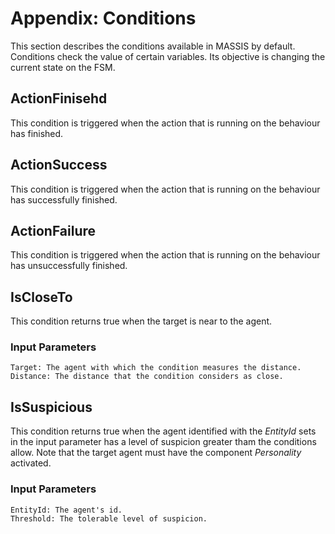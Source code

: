 # Appendix: Conditions

This section describes the conditions available in MASSIS by default. 
Conditions check the value of certain variables. Its objective is changing the current state on the FSM.


## ActionFinisehd

This condition is triggered when the action that is running on the behaviour has finished.


## ActionSuccess

This condition is triggered when the action that is running on the behaviour has successfully finished.


## ActionFailure

This condition is triggered when the action that is running on the behaviour has unsuccessfully finished.


## IsCloseTo

This condition returns true when the target  is near to the agent.

### Input Parameters

```
Target: The agent with which the condition measures the distance.
Distance: The distance that the condition considers as close.

```


## IsSuspicious

This condition returns true when the agent identified with the *EntityId* sets in the input parameter has a level of suspicion greater tham the conditions allow. Note that the target agent must  have the component *Personality* activated.

### Input Parameters

```
EntityId: The agent's id.
Threshold: The tolerable level of suspicion.

```
